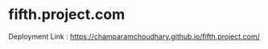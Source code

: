 # fifth.project.com
Deployment Link : <a>https://champaramchoudhary.github.io/fifth.project.com/</a>
